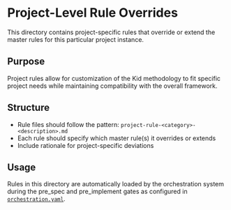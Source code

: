 # Project-Level Rule Overrides

This directory contains project-specific rules that override or extend the master rules for this particular project instance.

## Purpose

Project rules allow for customization of the Kid methodology to fit specific project needs while maintaining compatibility with the overall framework.

## Structure

- Rule files should follow the pattern: `project-rule-<category>-<description>.md`
- Each rule should specify which master rule(s) it overrides or extends
- Include rationale for project-specific deviations

## Usage

Rules in this directory are automatically loaded by the orchestration system during the pre_spec and pre_implement gates as configured in [`orchestration.yaml`](../../orchestration.yaml).